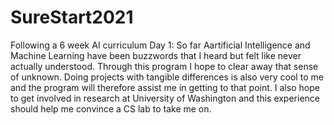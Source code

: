 # SureStart2021
Following a 6 week AI curriculum 
Day 1:
  So far Aartificial Intelligence and Machine Learning have been buzzwords that I heard but felt like never
  actually understood. Through this program I hope to clear away that sense of unknown. Doing projects with 
  tangible differences is also very cool to me and the program will therefore assist me in getting to that
  point. I also hope to get involved in research at University of Washington and this experience should help
  me convince a CS lab to take me on. 
